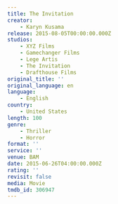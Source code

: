 ```yaml
---
title: The Invitation
creator:
    - Karyn Kusama
release: 2015-08-05T00:00:00.000Z
studios:
    - XYZ Films
    - Gamechanger Films
    - Lege Artis
    - The Invitation
    - Drafthouse Films
original_title: ''
original_language: en
language:
    - English
country:
    - United States
length: 100
genre:
    - Thriller
    - Horror
format: ''
service: ''
venue: BAM
date: 2015-06-26T04:00:00.000Z
rating: ''
revisit: false
media: Movie
tmdb_id: 306947
---
```



